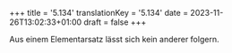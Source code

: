 +++
title = '5.134'
translationKey = '5.134'
date = 2023-11-26T13:02:33+01:00
draft = false
+++

Aus einem Elementarsatz lässt sich kein anderer folgern.
